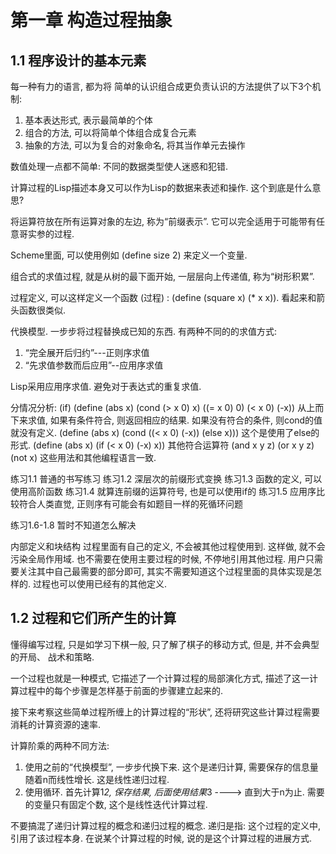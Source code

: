 # 第一章 构造过程抽象
## 1.1 程序设计的基本元素
每一种有力的语言, 都为将 简单的认识组合成更负责认识的方法提供了以下3个机制:
1. 基本表达形式, 表示最简单的个体
2. 组合的方法, 可以将简单个体组合成复合元素
3. 抽象的方法, 可以为复合的对象命名, 将其当作单元去操作

数值处理一点都不简单: 不同的数据类型使人迷惑和犯错.

计算过程的Lisp描述本身又可以作为Lisp的数据来表述和操作. 这个到底是什么意思?

将运算符放在所有运算对象的左边, 称为“前缀表示”.
它可以完全适用于可能带有任意哥实参的过程.

Scheme里面, 可以使用例如 (define size 2) 来定义一个变量.

组合式的求值过程, 就是从树的最下面开始, 一层层向上传递值, 称为“树形积累”.

过程定义, 可以这样定义一个函数 (过程) : (define (square x) (* x x)).
看起来和箭头函数很类似.

代换模型. 一步步将过程替换成已知的东西.
有两种不同的的求值方式:
1. “完全展开后归约”---正则序求值
2. “先求值参数而后应用”--应用序求值

Lisp采用应用序求值. 避免对于表达式的重复求值.

分情况分析: (if)
(define (abs x)
	(cond (> x 0) x)
	((= x 0) 0)
	(< x 0) (-x))
从上而下来求值, 如果有条件符合, 则返回相应的结果. 如果没有符合的条件, 则cond的值就没有定义.
(define (abs x)
	(cond ((< x 0) (-x))
	(else x)))
这个是使用了else的形式.
(define (abs x)
	(if (< x 0)
		(-x)
		x))
其他符合运算符
(and x y z)
(or x y z)
(not x)
这些用法和其他编程语言一致.

练习1.1 普通的书写练习
练习1.2 深层次的前缀形式变换
练习1.3 函数的定义, 可以使用高阶函数
练习1.4 就算连前缀的运算符号, 也是可以使用if的
练习1.5 应用序比较符合人类直觉, 正则序有可能会有如题目一样的死循环问题

练习1.6-1.8 暂时不知道怎么解决

内部定义和块结构
过程里面有自己的定义, 不会被其他过程使用到. 这样做, 就不会污染全局作用域.
也不需要在使用主要过程的时候, 不停地引用其他过程.
用户只需要关注其中自己最需要的部分即可, 其实不需要知道这个过程里面的具体实现是怎样的. 
过程也可以使用已经有的其他定义.

## 1.2 过程和它们所产生的计算

懂得编写过程, 只是如学习下棋一般, 只了解了棋子的移动方式, 但是, 并不会典型的开局、 战术和策略.

一个过程也就是一种模式, 它描述了一个计算过程的局部演化方式, 描述了这一计算过程中的每个步骤是怎样基于前面的步骤建立起来的.

接下来考察这些简单过程所缠上的计算过程的“形状”, 还将研究这些计算过程需要消耗的计算资源的速率.

计算阶乘的两种不同方法:
1. 使用之前的“代换模型”, 一步步代换下来. 这个是递归计算, 需要保存的信息量随着n而线性增长. 这是线性递归过程.
2. 使用循环. 首先计算1*2, 保存结果, 后面使用结果*3 ----> 直到大于n为止. 需要的变量只有固定个数, 这个是线性迭代计算过程.

不要搞混了递归计算过程的概念和递归过程的概念.
递归是指: 这个过程的定义中, 引用了该过程本身. 在说某个计算过程的时候, 说的是这个计算过程的进展方式.

